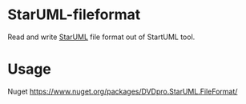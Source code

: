# StarUML-fileformat
Read and write [StarUML](http://staruml.io) file format out of StartUML tool.

# Usage
Nuget https://www.nuget.org/packages/DVDpro.StarUML.FileFormat/
